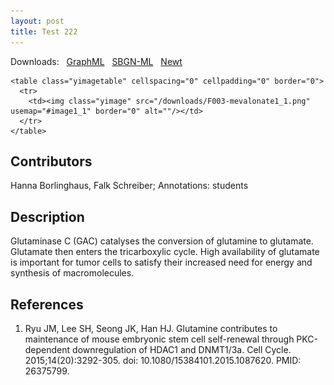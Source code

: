 ```yaml
---
layout: post
title: Test 222
---
```

  
 <style type="text/css">
.tooltip {
  font-size:10pt;
  background-color:#FFFFCC;
  border:1px solid black;
  padding:2px
}
</style>
<style type="text/css">
.tooltip {
  position:absolute;
  display:none
}
</style>
</head>
<body>

<script type="text/javascript">
tooltip = null;
document.onmousemove = updateTooltip;
function updateTooltip(e) {
try {
if (document.all) {
if (document.documentElement && document.documentElement.scrollTop) { // Explorer 6 Strict
x = document.documentElement.scrollLeft + window.event.x;
y = document.documentElement.scrollTop + window.event.y;
}
else { // all other Explorers
x = document.body.scrollLeft + window.event.x;
y = document.body.scrollTop + window.event.y;
}
}
else {
x = e.pageX;
y = e.pageY;
}
if (tooltip != null) {
o = 20;
var sx, sy;
if (self.pageYOffset) { // all except Explorer
sx = self.pageXOffset;
sy = self.pageYOffset;
}
else if (document.documentElement && document.documentElement.scrollTop) { // Explorer 6 Strict
sx = document.documentElement.scrollLeft;
sy = document.documentElement.scrollTop;
}
else if (document.body) { // all other Explorers
sx = document.body.scrollLeft;
sy = document.body.scrollTop;
}
t = y + o + tooltip.offsetHeight;
w = sy + document.body.clientHeight;
if (t > w) {
y = y - o - tooltip.offsetHeight;
}
else {
y = y + o;
}
t = x + o + tooltip.offsetWidth;
w = sx + document.body.clientWidth;
if (t > w) {
x = x - o - tooltip.offsetWidth;
}
else {
x = x + o;
}
if ((tooltip.style.top == '' || tooltip.style.top == 0) && (tooltip.style.left == '' || tooltip.style.left == 0))
{
tooltip.style.width = tooltip.offsetWidth + 'px';
tooltip.style.height = tooltip.offsetHeight + 'px';
}
tooltip.style.left = x + "px";
tooltip.style.top = y + "px";
}
} catch (error) { error = null; }
}
function showTooltip(id) {
try {
tooltip = document.getElementById(id);
tooltip.style.display = "block";
} catch (error) { error = null; }
}
function hideTooltip() {
try {
tooltip.style.display = "none";
} catch (error) { error = null; }
}
</script>

Downloads: &nbsp; 
[GraphML](../downloads/F019-glutaminase.graphml) &nbsp;
[SBGN-ML](../downloads/F019-glutaminase-SBGNv02.sbgn) &nbsp;
[Newt](http://web.newteditor.org/?URL=http://metabolismregulation.org/downloads/F019-glutaminase.sbgn) &nbsp;

<p align="middle">

<div class="tooltip" id="n1">CaMKKß</div>
<div class="tooltip" id="n2">CaM</div>
<div class="tooltip" id="n3">HMGCR</div>
<div class="tooltip" id="n5">AMPKα</div>
<div class="tooltip" id="n6">AMPKβ</div>
<div class="tooltip" id="n7">AMPKγ</div>
<div class="tooltip" id="n9">ACAT1/2</div>
<div class="tooltip" id="n10">HMGCR</div>
<div class="tooltip" id="n11">OR</div>
<div class="tooltip" id="n14">Acetyl-CoA</div>
<div class="tooltip" id="n15">Acetoacetyl-CoA</div>
<div class="tooltip" id="n17">HMG CoA</div>
<div class="tooltip" id="n18">Mevalonate</div>
<div class="tooltip" id="n21">HMGCS2</div>
<div class="tooltip" id="n23">CaM</div>
<div class="tooltip" id="n24">CaMKKß</div>
<div class="tooltip" id="n26">STRADα/β </div>
<div class="tooltip" id="n27">LKB1</div>
<div class="tooltip" id="n28">MO25α/β</div>
<div class="tooltip" id="n29">OR</div>
<div class="tooltip" id="n32">AMPKα</div>
<div class="tooltip" id="n33">AMPKγ</div>
<div class="tooltip" id="n34">AMPKβ</div>
<div class="tooltip" id="n36">OR</div>
<div class="tooltip" id="n37">PP2C</div>
<div class="tooltip" id="n40">PP2AC</div>
<div class="tooltip" id="n41">PP2ARA</div>
<div class="tooltip" id="n42">PP2ARB</div>
<div class="tooltip" id="n44">AMPKβ</div>
<div class="tooltip" id="n45">AMPKγ</div>
<div class="tooltip" id="n46">PP2AC</div>
<div class="tooltip" id="n47">PP2ARA</div>
<div class="tooltip" id="n49">PP2AC</div>
<div class="tooltip" id="n50">PP2ARA</div>
<div class="tooltip" id="n52">PP2ARB</div>
<div class="tooltip" id="n54">LKB1</div>
<div class="tooltip" id="n55">STRADα/β</div>
<div class="tooltip" id="n56">MO25α/β</div>
<div class="tooltip" id="n60">CaM</div>
<div class="tooltip" id="n61">AMPKα</div>
<div class="tooltip" id="n62">Ca++</div>
<div class="tooltip" id="n63">AMPKα</div>
<div class="tooltip" id="n64">AMPKγ</div>
<div class="tooltip" id="n65">AMPKβ</div>
<div class="tooltip" id="e49">4</div>

<map name="image1_1">
  <area shape="poly" coords="50,55,50,87,50,87,50,87,50,92,50,93,51,93,52,97,53,98,54,98,56,100,57,101,58,101,62,102,62,102,63,102,70,102,70,92,63,92,63,97,63,92,60,91,59,96,62,92,60,90,57,94,61,92,60,89,55,91,60,91,60,86,55,87,60,87,60,55,50,55,50,55" alt="" onmouseover="showTooltip('e49')" onmouseout="hideTooltip()"/>
  <area shape="rect" coords="35,15,75,55" alt="" onmouseover="showTooltip('n62')" onmouseout="hideTooltip()"/>
  <area shape="rect" coords="157,218,237,258" href="https://www.uniprot.org/uniprot/Q13131" alt="" onmouseover="showTooltip('n61')" onmouseout="hideTooltip()" target="_blank"/>
  <area shape="rect" coords="15,147,95,187" href="https://www.uniprot.org/uniprot/P0DP23" alt="" onmouseover="showTooltip('n60')" onmouseout="hideTooltip()" target="_blank"/>
  <area shape="rect" coords="948,141,1028,181" href="https://www.uniprot.org/uniprot/Q9Y376" alt="" onmouseover="showTooltip('n56')" onmouseout="hideTooltip()" target="_blank"/>
  <area shape="rect" coords="946,81,1031,121" href="https://www.uniprot.org/uniprot/Q7RTN6" alt="" onmouseover="showTooltip('n55')" onmouseout="hideTooltip()" target="_blank"/>
  <area shape="rect" coords="948,21,1028,61" href="https://www.uniprot.org/uniprot/Q15831" alt="" onmouseover="showTooltip('n54')" onmouseout="hideTooltip()" target="_blank"/>
  <area shape="rect" coords="184,594,264,634" href="https://www.uniprot.org/uniprot/P30154" alt="" onmouseover="showTooltip('n52')" onmouseout="hideTooltip()" target="_blank"/>
  <area shape="rect" coords="163,491,231,531" href="https://www.uniprot.org/uniprot/P30153" alt="" onmouseover="showTooltip('n50')" onmouseout="hideTooltip()" target="_blank"/>
  <area shape="rect" coords="163,444,231,484" href="https://www.uniprot.org/uniprot/P67775" alt="" onmouseover="showTooltip('n49')" onmouseout="hideTooltip()" target="_blank"/>
  <area shape="rect" coords="21,506,89,546" href="https://www.uniprot.org/uniprot/P30153" alt="" onmouseover="showTooltip('n47')" onmouseout="hideTooltip()" target="_blank"/>
  <area shape="rect" coords="21,429,89,469" href="https://www.uniprot.org/uniprot/P67775" alt="" onmouseover="showTooltip('n46')" onmouseout="hideTooltip()" target="_blank"/>
  <area shape="rect" coords="157,344,237,384" href="https://www.uniprot.org/uniprot/P54619" alt="" onmouseover="showTooltip('n45')" onmouseout="hideTooltip()" target="_blank"/>
  <area shape="rect" coords="157,281,237,321" href="https://www.uniprot.org/uniprot/Q9Y478" alt="" onmouseover="showTooltip('n44')" onmouseout="hideTooltip()" target="_blank"/>
  <area shape="rect" coords="649,305,729,345" href="https://www.uniprot.org/uniprot/Q9Y478" alt="" onmouseover="showTooltip('n65')" onmouseout="hideTooltip()" target="_blank"/>
  <area shape="rect" coords="738,305,818,345" href="https://www.uniprot.org/uniprot/P54619" alt="" onmouseover="showTooltip('n64')" onmouseout="hideTooltip()" target="_blank"/>
  <area shape="rect" coords="693,249,773,289" href="https://www.uniprot.org/uniprot/Q13131" alt="" onmouseover="showTooltip('n63')" onmouseout="hideTooltip()" target="_blank"/>
  <area shape="rect" coords="403,442,483,482" href="https://www.uniprot.org/uniprot/P30154" alt="" onmouseover="showTooltip('n42')" onmouseout="hideTooltip()" target="_blank"/>
  <area shape="rect" coords="403,555,483,595" href="https://www.uniprot.org/uniprot/P30153" alt="" onmouseover="showTooltip('n41')" onmouseout="hideTooltip()" target="_blank"/>
  <area shape="rect" coords="403,507,483,547" href="https://www.uniprot.org/uniprot/P67775" alt="" onmouseover="showTooltip('n40')" onmouseout="hideTooltip()" target="_blank"/>
  <area shape="rect" coords="629,442,709,482" href="https://www.uniprot.org/uniprot/Q8N3J5" alt="" onmouseover="showTooltip('n37')" onmouseout="hideTooltip()" target="_blank"/>
  <area shape="rect" coords="569,375,599,405" alt="" onmouseover="showTooltip('n36')" onmouseout="hideTooltip()"/>
  <area shape="rect" coords="358,305,438,345" href="https://www.uniprot.org/uniprot/Q9Y478" alt="" onmouseover="showTooltip('n34')" onmouseout="hideTooltip()" target="_blank"/>
  <area shape="rect" coords="448,305,528,345" href="https://www.uniprot.org/uniprot/P54619" alt="" onmouseover="showTooltip('n33')" onmouseout="hideTooltip()" target="_blank"/>
  <area shape="rect" coords="403,246,483,286" href="https://www.uniprot.org/uniprot/Q13131" alt="" onmouseover="showTooltip('n32')" onmouseout="hideTooltip()" target="_blank"/>
  <area shape="rect" coords="570,206,600,236" alt="" onmouseover="showTooltip('n29')" onmouseout="hideTooltip()"/>
  <area shape="rect" coords="659,102,727,142" href="https://www.uniprot.org/uniprot/Q9Y376" alt="" onmouseover="showTooltip('n28')" onmouseout="hideTooltip()" target="_blank"/>
  <area shape="rect" coords="693,49,773,89" href="https://www.uniprot.org/uniprot/Q15831" alt="" onmouseover="showTooltip('n27')" onmouseout="hideTooltip()" target="_blank"/>
  <area shape="rect" coords="737,102,817,142" href="https://www.uniprot.org/uniprot/Q7RTN6" alt="" onmouseover="showTooltip('n26')" onmouseout="hideTooltip()" target="_blank"/>
  <area shape="rect" coords="194,15,274,55" href="https://www.uniprot.org/uniprot/Q96RR4" alt="" onmouseover="showTooltip('n24')" onmouseout="hideTooltip()" target="_blank"/>
  <area shape="rect" coords="118,77,198,117" href="https://www.uniprot.org/uniprot/P0DP23" alt="" onmouseover="showTooltip('n23')" onmouseout="hideTooltip()" target="_blank"/>
  <area shape="rect" coords="1196,370,1276,410" href="https://www.uniprot.org/uniprot/P54868" alt="" onmouseover="showTooltip('n21')" onmouseout="hideTooltip()" target="_blank"/>
  <area shape="rect" coords="1276,548,1406,578" href="https://www.ebi.ac.uk/chebi/searchId.do?chebiId=CHEBI:25350" alt="" onmouseover="showTooltip('n18')" onmouseout="hideTooltip()" target="_blank"/>
  <area shape="rect" coords="1276,433,1406,463" href="https://www.ebi.ac.uk/chebi/searchId.do?chebiId=CHEBI:15467" alt="" onmouseover="showTooltip('n17')" onmouseout="hideTooltip()" target="_blank"/>
  <area shape="rect" coords="1395,300,1525,330" href="https://www.ebi.ac.uk/chebi/searchId.do?chebiId=CHEBI:15345" alt="" onmouseover="showTooltip('n15')" onmouseout="hideTooltip()" target="_blank"/>
  <area shape="rect" coords="1157,300,1287,330" href="https://www.ebi.ac.uk/chebi/searchId.do?chebiId=CHEBI:15351" alt="" onmouseover="showTooltip('n14')" onmouseout="hideTooltip()" target="_blank"/>
  <area shape="rect" coords="1007,415,1037,445" alt="" onmouseover="showTooltip('n11')" onmouseout="hideTooltip()"/>
  <area shape="rect" coords="1085,485,1165,525" href="https://www.uniprot.org/uniprot/P04035" alt="" onmouseover="showTooltip('n10')" onmouseout="hideTooltip()" target="_blank"/>
  <area shape="rect" coords="1301,210,1381,250" href="https://www.uniprot.org/uniprot/P24752" alt="" onmouseover="showTooltip('n9')" onmouseout="hideTooltip()" target="_blank"/>
  <area shape="rect" coords="1027,305,1107,345" href="https://www.uniprot.org/uniprot/P54619" alt="" onmouseover="showTooltip('n7')" onmouseout="hideTooltip()" target="_blank"/>
  <area shape="rect" coords="938,305,1018,345" href="https://www.uniprot.org/uniprot/Q9Y478" alt="" onmouseover="showTooltip('n6')" onmouseout="hideTooltip()" target="_blank"/>
  <area shape="rect" coords="982,249,1062,289" href="https://www.uniprot.org/uniprot/Q13131" alt="" onmouseover="showTooltip('n5')" onmouseout="hideTooltip()" target="_blank"/>
  <area shape="rect" coords="879,485,959,525" href="https://www.uniprot.org/uniprot/P04035" alt="" onmouseover="showTooltip('n3')" onmouseout="hideTooltip()" target="_blank"/>
  <area shape="rect" coords="403,103,483,143" href="https://www.uniprot.org/uniprot/P0DP23" alt="" onmouseover="showTooltip('n2')" onmouseout="hideTooltip()" target="_blank"/>
  <area shape="rect" coords="403,40,483,80" href="https://www.uniprot.org/uniprot/Q96RR4" alt="" onmouseover="showTooltip('n1')" onmouseout="hideTooltip()" target="_blank"/>
</map>


    <table class="yimagetable" cellspacing="0" cellpadding="0" border="0">
      <tr>
        <td><img class="yimage" src="/downloads/F003-mevalonate1_1.png" usemap="#image1_1" border="0" alt=""/></td>
      </tr>
    </table>

  </p>

## Contributors 

Hanna Borlinghaus, Falk Schreiber; Annotations: students  

## Description

Glutaminase C (GAC) catalyses the conversion of glutamine to glutamate. Glutamate then enters the tricarboxylic cycle. High availability of glutamate is important for tumor cells to satisfy their increased need for energy and synthesis of macromolecules.

## References

1. Ryu JM, Lee SH, Seong JK, Han HJ. Glutamine contributes to maintenance of mouse embryonic stem cell self-renewal through PKC-dependent downregulation of HDAC1 and DNMT1/3a. Cell Cycle. 2015;14(20):3292-305. doi: 10.1080/15384101.2015.1087620. PMID: 26375799.
